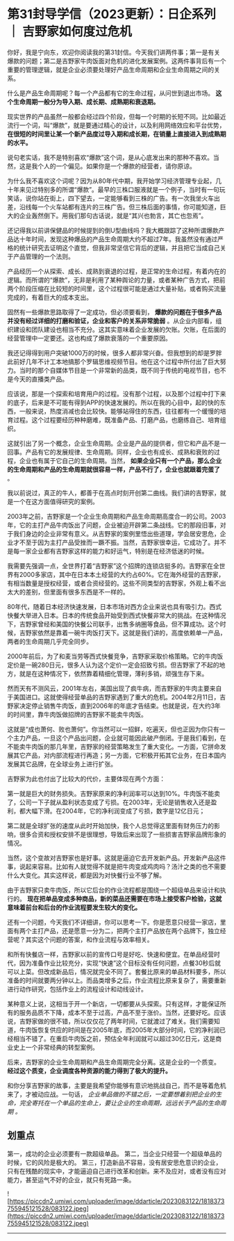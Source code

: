 # 第31封导学信（2023更新）：日企系列 ｜ 吉野家如何度过危机

你好，我是宁向东，欢迎你阅读我的第31封信。今天我们讲两件事；第一是有关爆款的问题；第二是吉野家牛肉饭面对危机的进化发展案例。这两件事背后有一个重要的管理逻辑，就是企业必须要处理好产品生命周期和企业生命周期之间的关系。

什么是产品生命周期呢？每一个产品都有它的生命过程，从问世到退出市场。 **这个生命周期一般分为导入期、成长期、成熟期和衰退期。**

现实世界的产品虽然一般都会经过四个阶段，但每一个时期的长短不同。比如最近流行一个词，叫“爆款”，就是要通过精心的设计，以及利用网络效应和平台优势， **在很短的时间里让某一个新产品度过导入期和成长期，在销量上直接进入到成熟期的水平。**

说句老实话，我不是特别喜欢“爆款”这个词，是从心底发出来的那种不喜欢。当然，这是我个人的一个偏见。如果你是一个爆款的经营者，请你原谅。

为什么我不喜欢这个词呢？因为从80年代中期，我开始学习经济管理专业起，几十年来见过特别多的所谓“爆款”。最早的三株口服液就是一个例子，当时有一句玩笑话，说你站在街上，四下望去，一定能够看到三株的广告。有一次我坐火车出差，沿线每一个火车站都有连片的三株广告。但三株后面的事情，你可能知道，巨大的企业轰然倒下。用我们那句古话说，就是“其兴也勃言，其亡也忽焉”。

还记得我以前讲保健品的时候提到的倒U型曲线吗？我大概跟踪了这种所谓爆款产品达十年时间，发现这种爆品的产品生命周期大约不超过7年。我虽然没有通过严格的统计研究去证明这个直觉，但我非常坚信它背后的逻辑，并且把它当成自己关于产品管理的一个法则。

产品经历一个从探索、成长、成熟到衰退的过程，是正常的生命过程，有着内在的逻辑。而所谓的“爆款”，无非是利用了某种舆论的力量，或者某种广告方式，把前两个阶段压缩在比较短的时间里，这个过程很可能是通过大量补贴，或者购买流量完成的，有着巨大的成本支出。

固然有一些爆款思路取得了一定成功，但必须要看到， **爆款的问题在于很多产品并没有经过详细的打磨和验证，企业和客户的关系非常脆弱** 。从企业内部看，组织建设和团队建设也相当不充分。这其实意味着企业发展的欠账。欠账，在后面的经营管理中一定要还。这也构成了爆款衰落的一个重要原因。

我还记得得到用户突破1000万的时候，很多人都非常兴奋。但我想到的却是罗胖此前好几年不计工本地搞那个罗辑思维视频节目。他在这个过程中所付出了巨大努力。当时的那个自媒体节目是一个非常新的品类，既不同于传统的电视节目，也不是今天的直播类产品。

应该说，那是一个探索和培育用户的过程。没有那个过程，以及那个过程中打下来的底子，后来是不可能有得到APP的快速发展的。所以在我的心目中，起的快的东西，一般来说，热度消减也会比较快。能够站得住的东西，往往都有一个缓慢的培育过程。这个过程要经历种种磨难，既准备产品、打磨产品，也磨练自己、培育组织。

这就引出了另一个概念，企业生命周期。企业是产品的提供者，但它和产品不是一回事。产品有它的发展规律、生命周期。同样，企业也有成长、成熟和衰败的过程，企业也有属于它自己的生命周期。当然， **如果企业只有一个产品，那么企业的生命周期和产品的生命周期就很容易一样，产品不行了，企业也就跟着完蛋了** 。

我以前说过，真正的牛人，都善于在高点时刻开创第二曲线。我们讲的吉野家，就是一个在这方面值得研究的案例。

2003年之前，吉野家是一个企业生命周期和产品生命周期高度合一的公司。2003年，它的主打产品牛肉饭出了问题，企业被迫开辟第二条战线。它的那段旧事，对于我们身边的企业非常有意义。从吉野家的案例里悟出些道理，学会居安思危，企业才不至于因为主打产品受挫而一蹶不振。当然，吉野家很幸运，它成功了。并不是每一家企业都有吉野家这样的能力和好运气，特别是在经济低迷的时候。

我需要先强调一点，全世界打着“吉野家”这个招牌的连锁店挺多的。吉野家在全世界有2000多家店，其中在日本本土经营的大约占60%。它在海外经营的吉野家，有相当数量是授权经营，或者合资经营的。这些不同类型的吉野家，外观上看不出太大的差别，但里面有很多东西是不一样的。

80年代，随着日本经济快速发展，日本市场对西方企业来说也具有吸引力。西式快餐大举进入日本。日本的传统食品开始受到西式快餐非常大的挑战。在这种情况下，吉野家曾经和美国的快餐公司联手，出售多纳圈等食品，但不算成功。这个时候，吉野家依然是靠着一碗牛肉饭打天下。这就是我们讲的，高度依赖单一产品，两者的生命周期几乎完全同步。

2000年前后，为了和麦当劳等西式快餐竞争，吉野家采取价格策略。它的牛肉饭定价是一碗280日元，很多人认为这个定价一定会招致亏损。但吉野家了不起的地方，就是在这种情况下，依然靠着精细化管理，薄利多销，顽强生存下来。

然而天有不测风云，2001年左右，美国出现了疯牛病，而吉野家的牛肉主要来自于美国进口。这就使得经营单品的吉野家遇到了重大的危机。2004年2月11日，吉野家决定停止销售牛肉饭，直到2006年的年底才告结束。也就是说，在大约3年的时间里，靠牛肉饭做招牌的吉野家不能卖牛肉饭。

这就是“成也萧何、败也萧何”。你当然可以一招鲜，吃遍天，但也正因为你只有一个主力产品，一旦这个产品出问题，企业就可能因此破产倒闭。于是我们看到，在不能卖牛肉饭的那几年里，吉野家的经营策略发生了重大变化。一方面，它拼命发展其它产品，对内部流程进行再造；另一方面，它积极开拓其它业务，在日本国内发展其它品牌，在全球业务上进行扩张。

吉野家为此也付出了比较大的代价，主要体现在两个方面：

第一就是巨大的财务损失。吉野家原来的净利润率可以达到10%。牛肉饭不能卖了，公司一下子就从盈利状态变成了亏损。在2003年，无论是销售收入还是盈利，都大幅下滑。在2004年，它的净利润变成了亏损，数字是12亿日元；

第二就是全球扩张的速度从此时开始加快，我个人总觉得这里面有财务压力的影响，很多合资和授权安排不是很理想，导致后来出现了一些损害吉野家品牌形象的情况。

当然，这个变故对吉野家也是好事。这就是逼迫它去开发新产品。开发新产品这件事，说起来容易。比如有人就觉得不就是把牛肉变成鸡肉吗？汤汁之类的也不需要什么大变化。其实这样说，都是因为对快餐行业不够了解。

由于吉野家只卖牛肉饭，所以它后台的作业流程都是围绕一个超级单品来设计和执行的。 **现在把单品变成多种商品，新的菜品还需要在市场上接受客户检验，这就意味着前台和后台的作业流程要发生较大的变化。**

还有一个问题，今天我们不详细讲，你可以思考一下。你是愿意只经营一家店，里面有两个主打产品，还是愿意一分为二，把两个主打产品放在两个品牌下，独立经营呢？其实这个问题的答案，和作业流程与效率相关。

和所有快餐店一样，吉野家以前的宣传口号是好吃、快速和便宜。在单品经营时代，因为准备作业比较充分，实现“快速”这个目标没有任何问题，点餐30秒后就可以上菜。但改成新品后，情况就完全不同了。套餐比原来的单品材料要多，所以准备的时间就要两分钟以上。而品类增多之后，作业流程比原来复杂了，需要重新进行动作研究，包括作业上的流程设计和动线设计。

某种意义上说，这相当于开一个新店，一切都要从头探索。只有这样，才能保证所有的服务品质不下降，成本不至于过高，产品不至于涨价。当然，还要好吃。应该说，吉野家做的很不错，所以仅仅花了两年时间，它就渡过了难关。我们需要知道，牛肉饭恢复供应的时间是在2005年底，而2005年大部分时间，它的净利润已经相当不错了。在重启牛肉饭之前，预估全年利润就可以超过30亿日元，这是商业史上一个非常经典的转型案例。

后来，吉野家的企业生命周期和产品生命周期完全分离。这是企业的一个质变。 **经过这个质变，企业调度各种资源的能力得到了极大的提升。**

和你分享吉野家的故事，主要是我希望你能够有意识地挑战自己，而不是等着危机来了，才被动应战。一句话， *企业单品做的不错之后，一定要想着别把企业的生命，完全寄托在一个单品的生命上，要让企业的生命周期，远远长于产品的生命周期*  *。*

## 划重点

第一，成功的企业必须要有一款超级单品。
第二，当企业只经营一个超级单品的时候，它的风险是极大的。
第三，打造新品不容易，没有居安思危意识的企业，只有在残酷的现实中，才能逼迫自己进行改革和创新。来不及应对，或者没有应对能力，甚至运气不好的企业，就只有死路一条。

![https://piccdn2.umiwi.com/uploader/image/ddarticle/2023083122/1818373755945121528/083122.jpeg](https://piccdn2.umiwi.com/uploader/image/ddarticle/2023083122/1818373755945121528/083122.jpeg)

---
